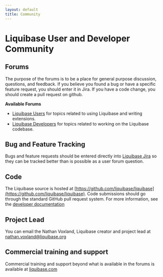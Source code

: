 ```yaml
---
layout: default
title: Community
---
```


# Liquibase User and Developer Community #

## Forums ##

The purpose of the forums is to be a place for general purpose discussion, questions, and feedback.
If you believe you found a bug or have a specific feature request, you should enter it in Jira.
If you have a code change, you should create a pull request on github.

**Available Forums**
- [Liquibase Users](http://forum.liquibase.org/#Forum/liquibase-users) for topics related to using Liquibase and writing extensions.
- [Liquibase Developers](http://forum.liquibase.org/#Forum/liquibase-development) for topics related to working on the Liquibase codebase.

## Bug and Feature Tracking ##

Bugs and feature requests should be entered directly into [Liquibase Jira](http://liquibase.jira.com/browse/CORE) so they can be tracked better than is possible as a user forum question.

## Code ##

The Liquibase source is hosted at [https://github.com/liquibase/liquibase](https://github.com/liquibase/liquibase). Code submissions should go through the standard GitHub pull request system.
For more information, see the [developer documentation](../development/index.html)

## Project Lead ##

You can email the Nathan Voxland, Liquibase creator and project lead at nathan.voxland@liquibase.org

## Commercial training and support ##

Commercial training and support beyond what is available in the forums is available at [liquibase.com](http://liquibase.com)